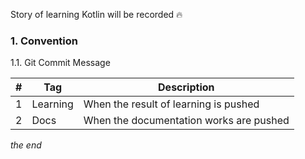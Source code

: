Story of learning Kotlin will be recorded :fire:



### 1. Convention



1.1. Git Commit Message

| #    | Tag      | Description                             |
| ---- | -------- | --------------------------------------- |
| 1    | Learning | When the result of learning is pushed   |
| 2    | Docs     | When the documentation works are pushed |



*the end*
